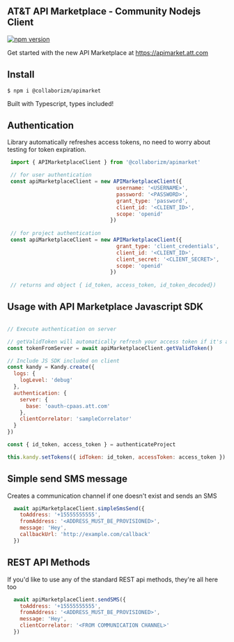 AT&T API Marketplace - Community Nodejs Client 
---

[![npm version](https://badge.fury.io/js/%40collaborizm%2Fapimarket.svg)](https://badge.fury.io/js/%40collaborizm%2Fapimarket)

Get started with the new API Marketplace at 
https://apimarket.att.com

## Install 
`$ npm i @collaborizm/apimarket`

Built with Typescript, types included! 

## Authentication
Library automatically refreshes access tokens, no need to worry about testing for token expiration.
 ```javascript
  import { APIMarketplaceClient } from '@collaborizm/apimarket'

  // for user authentication 
  const apiMarketplaceClient = new APIMarketplaceClient({
                                    username: '<USERNAME>',
                                    password: '<PASSWORD>',
                                    grant_type: 'password',
                                    client_id: '<CLIENT_ID>',
                                    scope: 'openid'
                                  })
  
  // for project authentication                                                           
  const apiMarketplaceClient = new APIMarketplaceClient({
                                    grant_type: 'client_credentials',
                                    client_id: '<CLIENT_ID>',
                                    client_secret: '<CLIENT_SECRET>',
                                    scope: 'openid'
                                  })
  
  // returns and object { id_token, access_token, id_token_decoded})          
``` 

## Usage with API Marketplace Javascript SDK
```javascript

// Execute authentication on server

// getValidToken will automatically refresh your access token if it's about to expire  
const tokenFromServer = await apiMarketplaceClient.getValidToken() 

// Include JS SDK included on client  
const kandy = Kandy.create({
  logs: {
    logLevel: 'debug'
  },
  authentication: {
    server: {
      base: 'oauth-cpaas.att.com'
    },
    clientCorrelator: 'sampleCorrelator'
  }
})

const { id_token, access_token } = authenticateProject

this.kandy.setTokens({ idToken: id_token, accessToken: access_token })
``` 

## Simple send SMS message 
Creates a communication channel if one doesn't exist and sends an SMS 
```javascript
  await apiMarketplaceClient.simpleSmsSend({
    toAddress: '+15555555555',
    fromAddress: '<ADDRESS_MUST_BE_PROVISIONED>',
    message: 'Hey',
    callbackUrl: 'http://example.com/callback'
  })
```

## REST API Methods 
If you'd like to use any of the standard REST api methods, they're all here too

```javascript
  await apiMarketplaceClient.sendSMS({
    toAddress: '+15555555555',
    fromAddress: '<ADDRESS_MUST_BE_PROVISIONED>',
    message: 'Hey',
    clientCorrelator: '<FROM COMMUNICATION CHANNEL>'
  })
```

